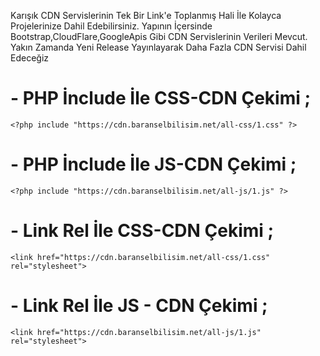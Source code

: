  Karışık CDN Servislerinin Tek Bir Link'e Toplanmış Hali İle Kolayca Projelerinize Dahil Edebilirsiniz. Yapının İçersinde Bootstrap,CloudFlare,GoogleApis Gibi CDN Servislerinin Verileri Mevcut. Yakın Zamanda Yeni Release Yayınlayarak Daha Fazla CDN Servisi Dahil Edeceğiz

# - PHP İnclude İle CSS-CDN Çekimi ;

`<?php include "https://cdn.baranselbilisim.net/all-css/1.css" ?>
`
# - PHP İnclude İle JS-CDN Çekimi ;

`<?php include "https://cdn.baranselbilisim.net/all-js/1.js" ?>
`

# - Link Rel İle CSS-CDN Çekimi ; 
 
`<link href="https://cdn.baranselbilisim.net/all-css/1.css" rel="stylesheet">
`

# - Link Rel İle JS -  CDN Çekimi ;

`<link href="https://cdn.baranselbilisim.net/all-js/1.js" rel="stylesheet">
`
